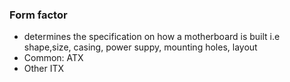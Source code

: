 
### Form factor
- determines the specification on how a motherboard is built i.e shape,size, casing, power suppy, mounting holes, layout
- Common: ATX
- Other ITX